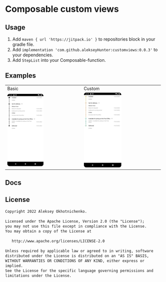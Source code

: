 # Composable custom views

## Usage

1. Add `maven { url 'https://jitpack.io' }` to repositories block in your gradle file.
2. Add `implementation 'com.github.alekseyHunter:customviews:0.0.3'` to your dependencies.
3. Add `StepList` into your Composable-function.

## Examples

<table>
 <tr>
  <td>Basic</td><td>Custom</td>
 </tr>
 <tr>
  <td><img src="docs/steplist/Basic.png" width="50%"></td><td><img src="docs/steplist/Custom.png" width="50%"></td>
 </tr>
</table>

## Docs

## License

    Copyright 2022 Aleksey Okhotnichenko.

    Licensed under the Apache License, Version 2.0 (the "License");
    you may not use this file except in compliance with the License.
    You may obtain a copy of the License at

       http://www.apache.org/licenses/LICENSE-2.0

    Unless required by applicable law or agreed to in writing, software
    distributed under the License is distributed on an "AS IS" BASIS,
    WITHOUT WARRANTIES OR CONDITIONS OF ANY KIND, either express or implied.
    See the License for the specific language governing permissions and
    limitations under the License.